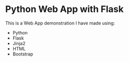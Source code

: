 # Python Web App with Flask
 This is a Web App demonstration I have made using:
- Python
- Flask
- Jinja2
- HTML
- Bootstrap


